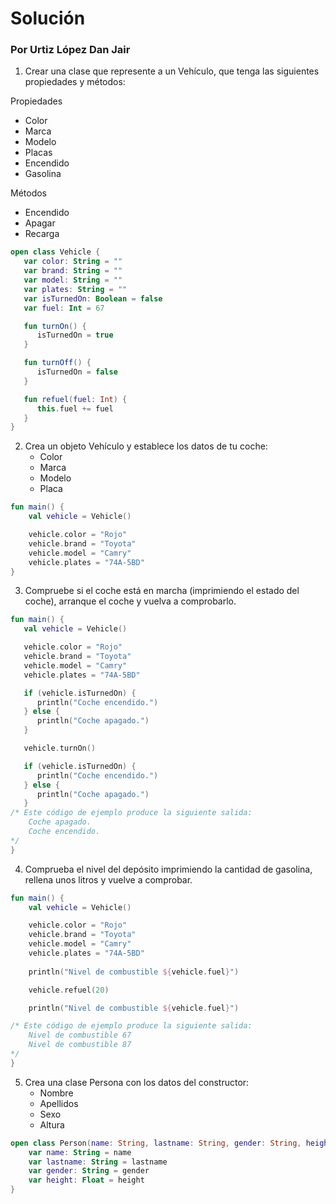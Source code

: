 # Solución

### Por Urtiz López Dan Jair
1. Crear una clase que represente a un Vehículo, que tenga las siguientes propiedades y métodos:

Propiedades
- Color
- Marca
- Modelo
- Placas
- Encendido
- Gasolina

Métodos
- Encendido
- Apagar
- Recarga
```kotlin
open class Vehicle {
   var color: String = ""
   var brand: String = ""
   var model: String = ""
   var plates: String = ""
   var isTurnedOn: Boolean = false
   var fuel: Int = 67

   fun turnOn() {
      isTurnedOn = true
   }

   fun turnOff() {
      isTurnedOn = false
   }

   fun refuel(fuel: Int) {
      this.fuel += fuel
   }
}
```

2. Crea un objeto Vehículo y establece los datos de tu coche:
   - Color
   - Marca
   - Modelo
   - Placa
```kotlin
fun main() {
    val vehicle = Vehicle()

    vehicle.color = "Rojo"
    vehicle.brand = "Toyota"
    vehicle.model = "Camry"
    vehicle.plates = "74A-5BD"
}
```
3. Compruebe si el coche está en marcha (imprimiendo el estado del coche), arranque el coche y vuelva a comprobarlo.
```kotlin
fun main() {
   val vehicle = Vehicle()

   vehicle.color = "Rojo"
   vehicle.brand = "Toyota"
   vehicle.model = "Camry"
   vehicle.plates = "74A-5BD"

   if (vehicle.isTurnedOn) {
      println("Coche encendido.")
   } else {
      println("Coche apagado.")
   }

   vehicle.turnOn()

   if (vehicle.isTurnedOn) {
      println("Coche encendido.")
   } else {
      println("Coche apagado.")
   }
/* Este código de ejemplo produce la siguiente salida:
    Coche apagado.
    Coche encendido.
*/
}
```
4. Comprueba el nivel del depósito imprimiendo la cantidad de gasolina, rellena unos litros y vuelve a comprobar.
```kotlin
fun main() {
    val vehicle = Vehicle()

    vehicle.color = "Rojo"
    vehicle.brand = "Toyota"
    vehicle.model = "Camry"
    vehicle.plates = "74A-5BD"
   
    println("Nivel de combustible ${vehicle.fuel}")

    vehicle.refuel(20)

    println("Nivel de combustible ${vehicle.fuel}")

/* Este código de ejemplo produce la siguiente salida:
    Nivel de combustible 67
    Nivel de combustible 87
*/
}
```
5. Crea una clase Persona con los datos del constructor:
   - Nombre
   - Apellidos
   - Sexo
   - Altura
```kotlin
open class Person(name: String, lastname: String, gender: String, height: Float) {
    var name: String = name
    var lastname: String = lastname
    var gender: String = gender
    var height: Float = height
}
```
